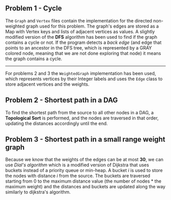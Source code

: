 ## Problem 1 - Cycle

The `Graph` and `Vertex` files contain the implementation for the
directed non-weighted graph used for this problem. The graph's edges
are stored as a Map with Vertex keys and lists of adjacent vertices as
values. A slightly modified version of the **DFS** algorithm has been
used to find if the graph contains a cycle or not. If the program detects
a *back edge* (and edge that points to an ancestor in the DFS tree, which
is represented by a GRAY colored node, meaning that we are not done
exploring that node) it means the graph contains a cycle.

---

For problems 2 and 3 the `WeightedGraph` implementation has been used,
which represents vertices by their Integer labels and uses the `Edge`
class to store adjacent vertices and the weights.

## Problem 2 - Shortest path in a DAG

To find the shortest path from the source to all other nodes in a DAG,
a **Topological Sort** is performed, and the nodes are traversed in that
order, updating the distances accordingly until the end.

## Problem 3 - Shortest path in a small range weight graph

Because we know that the weights of the edges can be at most **30**, we
can use *Dial's algorithm* which is a modified version of Dijkstra that
uses buckets instead of a priority queue or min-heap. A bucket *i*
is used to store the nodes with distance *i* from the source. The buckets
are traversed starting from 0 to the maximum distance value (the number
of nodes * the maximum weight) and the distances and buckets are updated
along the way similarly to dijkstra's algorithm.
